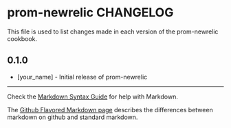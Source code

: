 prom-newrelic CHANGELOG
=======================

This file is used to list changes made in each version of the prom-newrelic cookbook.

0.1.0
-----
- [your_name] - Initial release of prom-newrelic

- - -
Check the [Markdown Syntax Guide](http://daringfireball.net/projects/markdown/syntax) for help with Markdown.

The [Github Flavored Markdown page](http://github.github.com/github-flavored-markdown/) describes the differences between markdown on github and standard markdown.
